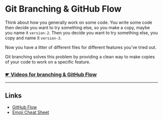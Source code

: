 # Git Branching & GitHub Flow

Think about how you generally work on some code. You write some code then decide you want to try something else, so you make a copy, maybe you name it `version-2`. Then you decide you want to try something else, you copy and name it `version-3`.

Now you have a litter of different files for different features you’ve tried out.

Git branching solves this problem by providing a clean way to make copies of your code to work on a specific feature.

### [☛ Videos for branching & GitHub Flow](http://www.youtube.com/watch?v=MxIsiiUmFg8&list=PLWjCJDeWfDdfSZOQYvsy_jJiAvx4uaJLB&index=2)

---

## Links

- [GitHub Flow](http://scottchacon.com/2011/08/31/github-flow.html)
- [Emoji Cheat Sheet](http://www.emoji-cheat-sheet.com/)

